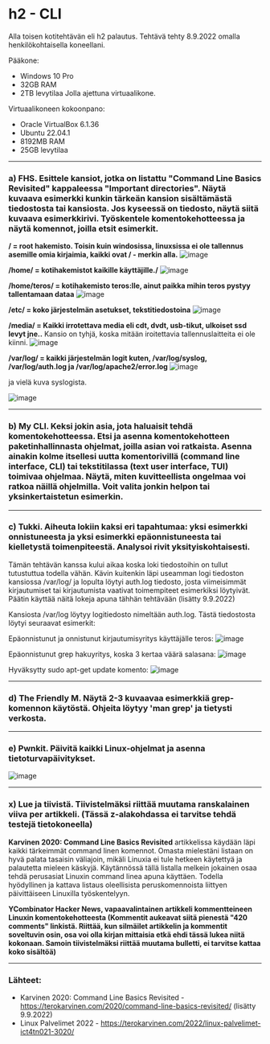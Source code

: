 # h2 - CLI

Alla toisen kotitehtävän eli h2 palautus. Tehtävä tehty 8.9.2022 omalla henkilökohtaisella koneellani.


Pääkone:

- Windows 10 Pro
- 32GB RAM
- 2TB levytilaa Jolla ajettuna virtuaalikone.

Virtuaalikoneen kokoonpano:

- Oracle VirtualBox 6.1.36 
- Ubuntu 22.04.1
- 8192MB RAM
- 25GB levytilaa

-------------------------------------------------------

### a) FHS. Esittele kansiot, jotka on listattu "Command Line Basics Revisited" kappaleessa "Important directories". Näytä kuvaava esimerkki kunkin tärkeän kansion sisältämästä tiedostosta tai kansiosta. Jos kyseessä on tiedosto, näytä siitä kuvaava esimerkkirivi. Työskentele komentokehotteessa ja näytä komennot, joilla etsit esimerkit.

**/ = root hakemisto. Toisin kuin windosissa, linuxsissa ei ole tallennus asemille omia kirjaimia, kaikki ovat / - merkin alla.** 
![image](https://user-images.githubusercontent.com/102689055/189196628-0def471b-aafe-41f5-919a-b59d8fead4c9.png)

**/home/ = kotihakemistot kaikille käyttäjille./**
![image](https://user-images.githubusercontent.com/102689055/189197997-1d93ec6f-c09f-4f7e-8929-1323740a044c.png)

**/home/teros/ = kotihakemisto teros:lle, ainut paikka mihin teros pystyy tallentamaan dataa**
![image](https://user-images.githubusercontent.com/102689055/189198334-c2fb9a38-fb02-46f6-9dce-1537d6e41d1d.png)

**/etc/  = koko järjestelmän asetukset, tekstitiedostoina**
![image](https://user-images.githubusercontent.com/102689055/189198816-037454c5-b744-4034-a6f3-6829f5e6d267.png)

**/media/  =	Kaikki irrotettava media eli cdt, dvdt, usb-tikut, ulkoiset ssd levyt jne..** Kansio on tyhjä, koska mitään iroitettavia tallennuslaitteita ei ole kiinni.
![image](https://user-images.githubusercontent.com/102689055/189199363-9eacc567-3e58-4844-8082-1af652723e3f.png)

**/var/log/  = kaikki järjestelmän logit kuten, /var/log/syslog, /var/log/auth.log ja /var/log/apache2/error.log**
![image](https://user-images.githubusercontent.com/102689055/189201490-b06b2006-8bba-42c6-a378-f7c5b32571e3.png)

ja vielä kuva syslogista. 

![image](https://user-images.githubusercontent.com/102689055/189201786-94309202-8c38-460a-ad09-93feef910b89.png)

------------------------------------------------

### b) My CLI. Keksi jokin asia, jota haluaisit tehdä komentokehotteessa. Etsi ja asenna komentokehotteen paketinhallinnasta ohjelmat, joilla asian voi ratkaista. Asenna ainakin kolme itsellesi uutta komentorivillä (command line interface, CLI) tai tekstitilassa (text user interface, TUI) toimivaa ohjelmaa. Näytä, miten kuvitteellista ongelmaa voi ratkoa näillä ohjelmilla. Voit valita jonkin helpon tai yksinkertaistetun esimerkin.

--------------------------------------------------------------

### c) Tukki. Aiheuta lokiin kaksi eri tapahtumaa: yksi esimerkki onnistuneesta ja yksi esimerkki epäonnistuneesta tai kielletystä toimenpiteestä. Analysoi rivit yksityiskohtaisesti.

Tämän tehtävän kanssa kului aikaa koska loki tiedostoihin on tullut tutustuttua todella vähän. Kävin kuitenkin läpi useamman logi tiedoston kansiossa /var/log/ ja lopulta löytyi auth.log tiedosto, josta viimeisimmät kirjautumiset tai kirjautumista vaativat toimempiteet esimerkiksi löytyivät. Päätin käyttää näitä lokeja apuna tähhän tehtävään (lisätty 9.9.2022)

Kansiosta /var/log löytyy logitiedosto nimeltään auth.log. Tästä tiedostosta löytyi seuraavat esimerkit:

Epäonnistunut ja onnistunut kirjautumisyritys käyttäjälle teros: 
![image](https://user-images.githubusercontent.com/102689055/189203944-6abdc09b-94d7-47b1-80b2-64ee70b4f048.png)


Epäonnistunut grep hakuyritys, koska 3 kertaa väärä salasana:
![image](https://user-images.githubusercontent.com/102689055/189204244-d3eae5bd-a534-42de-bc95-1dcffde0e2bd.png)

Hyväksytty sudo apt-get update komento:
![image](https://user-images.githubusercontent.com/102689055/189206045-48e00140-137a-4ea2-9c29-2da1153adffd.png)

------------------------------------------------------

### d) The Friendly M. Näytä 2-3 kuvaavaa esimerkkiä grep-komennon käytöstä. Ohjeita löytyy 'man grep' ja tietysti verkosta.

------------------------------------------------

### e) Pwnkit. Päivitä kaikki Linux-ohjelmat ja asenna tietoturvapäivitykset.

![image](https://user-images.githubusercontent.com/102689055/189205310-b3953ee1-3386-4fe2-8a49-297df2cbf8f4.png)

-------------------------------------------------

### x) Lue ja tiivistä. Tiivistelmäksi riittää muutama ranskalainen viiva per artikkeli. (Tässä z-alakohdassa ei tarvitse tehdä testejä tietokoneella)

**Karvinen 2020: Command Line Basics Revisited**
artikkelissa käydään läpi kaikki tärkeimmät command linen komennot. Omasta mielestäni listaan on hyvä palata tasaisin väliajoin, mikäli Linuxia ei tule hetkeen käytettyä ja palautetta mieleen käskyjä. Käytännössä tällä listalla melkein jokainen osaa tehdä perusasiat Linuxin command linea apuna käyttäen. Todella hyödyllinen ja kattava listaus oleellisista peruskomennoista liittyen päivittäiseen Linuxilla työskentelyyn.

**YCombinator Hacker News, vapaavalintainen artikkeli kommentteineen Linuxin komentokehotteesta (Kommentit aukeavat siitä pienestä "420 comments" linkistä. Riittää, kun silmäilet artikkelin ja kommentit soveltuvin osin, osa voi olla kirjan mittaisia etkä ehdi tässä lukea niitä kokonaan. Samoin tiivistelmäksi riittää muutama bulletti, ei tarvitse kattaa koko sisältöä)**

-----------------------------------------------------

### Lähteet: 

- Karvinen 2020: Command Line Basics Revisited - https://terokarvinen.com/2020/command-line-basics-revisited/ (lisätty 9.9.2022)
- Linux Palvelimet 2022 - https://terokarvinen.com/2022/linux-palvelimet-ict4tn021-3020/



